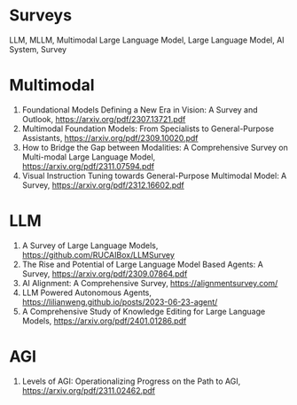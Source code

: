 # Surveys
LLM, MLLM, Multimodal Large Language Model, Large Language Model, AI System, Survey

# Multimodal
1. Foundational Models Defining a New Era in Vision: A Survey and Outlook, https://arxiv.org/pdf/2307.13721.pdf
2. Multimodal Foundation Models: From Specialists to General-Purpose Assistants, https://arxiv.org/pdf/2309.10020.pdf
3. How to Bridge the Gap between Modalities: A Comprehensive Survey on Multi-modal Large Language Model, https://arxiv.org/pdf/2311.07594.pdf
4. Visual Instruction Tuning towards General-Purpose Multimodal Model: A Survey, https://arxiv.org/pdf/2312.16602.pdf

# LLM
1. A Survey of Large Language Models, https://github.com/RUCAIBox/LLMSurvey
2. The Rise and Potential of Large Language Model Based Agents: A Survey, https://arxiv.org/pdf/2309.07864.pdf
3. AI Alignment: A Comprehensive Survey, https://alignmentsurvey.com/
4. LLM Powered Autonomous Agents, https://lilianweng.github.io/posts/2023-06-23-agent/
5. A Comprehensive Study of Knowledge Editing for Large Language Models, https://arxiv.org/pdf/2401.01286.pdf

# AGI
1. Levels of AGI: Operationalizing Progress on the Path to AGI, https://arxiv.org/pdf/2311.02462.pdf
